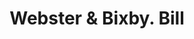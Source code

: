 ---
doi: 10.7916/D85T4XK5
date_other: '1850'
date_other_textual: 1850-1859
form: printed ephemera
genre:
- Invoices
name:
- Webster & Bixby
object_in_context_url: https://biggert.cul.columbia.edu/items/view/ave_biggert_00772
subject_hierarchical_geographic:
- Concord, New Hampshire, United States
subject_name:
- Webster & Bixby
title: Webster & Bixby. Bill
sort_title: Webster & Bixby. Bill
call_number: ave_biggert_00772
coordinates:
- 43.20666666666667,-71.53805555555556
pid: ave_biggert_00772
identifiers: ave_biggert_00772
permalink: /biggert/ave_biggert_00772/
layout: iiif-image-page
---